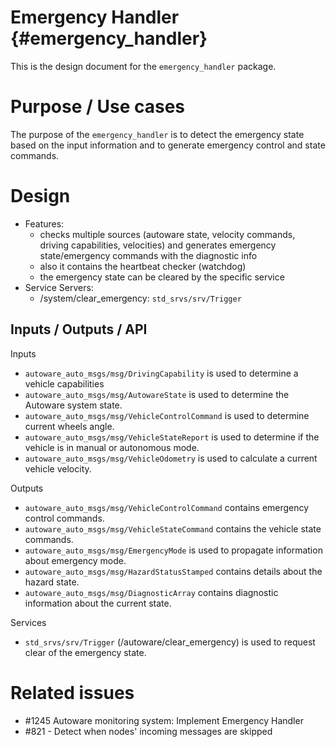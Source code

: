 Emergency Handler {#emergency_handler}
===========

This is the design document for the `emergency_handler` package.

# Purpose / Use cases

The purpose of the `emergency_handler` is to detect the emergency state based on the input
information and to generate emergency control and state commands.

# Design

- Features:
  - checks multiple sources (autoware state, velocity commands, driving capabilities,
    velocities) and generates emergency state/emergency commands with the diagnostic info
  - also it contains the heartbeat checker (watchdog)
  - the emergency state can be cleared by the specific service
- Service Servers:
  - /system/clear_emergency: `std_srvs/srv/Trigger`

## Inputs / Outputs / API

Inputs
* `autoware_auto_msgs/msg/DrivingCapability` is used to determine a vehicle capabilities
* `autoware_auto_msgs/msg/AutowareState` is used to determine the Autoware system state.
* `autoware_auto_msgs/msg/VehicleControlCommand` is used to determine current wheels angle.
* `autoware_auto_msgs/msg/VehicleStateReport` is used to determine if the vehicle
  is in manual or autonomous mode.
* `autoware_auto_msgs/msg/VehicleOdometry` is used to calculate a current vehicle velocity.

Outputs

* `autoware_auto_msgs/msg/VehicleControlCommand` contains emergency control commands.
* `autoware_auto_msgs/msg/VehicleStateCommand` contains the vehicle state commands.
* `autoware_auto_msgs/msg/EmergencyMode` is used to propagate information about emergency mode.
* `autoware_auto_msgs/msg/HazardStatusStamped` contains details about the hazard state.
* `autoware_auto_msgs/msg/DiagnosticArray` contains diagnostic information about the current state.

Services

* `std_srvs/srv/Trigger` (/autoware/clear_emergency) is used to request clear of
  the emergency state.

# Related issues

- #1245 Autoware monitoring system: Implement Emergency Handler
- #821 - Detect when nodes' incoming messages are skipped